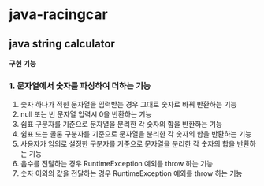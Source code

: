 # java-racingcar

## java string calculator

**구현 기능**
### 1. 문자열에서 숫자를 파싱하여 더하는 기능
1. 숫자 하나가 적힌 문자열을 입력받는 경우 그대로 숫자로 바꿔 반환하는 기능
2. null 또는 빈 문자열 입력시 0을 반환하는 기능
3. 쉼표 구분자를 기준으로 문자열을 분리한 각 숫자의 합을 반환하는 기능
4. 쉼표 또는 콜론 구분자를 기준으로 문자열을 분리한 각 숫자의 합을 반환하는 기능
5. 사용자가 임의로 설정한 구분자를 기준으로 문자열을 분리한 각 숫자의 합을 반환하는 기능
6. 음수를 전달하는 경우 RuntimeException 예외를 throw 하는 기능
7. 숫자 이외의 값을 전달하는 경우 RuntimeException 예외를 throw 하는 기능